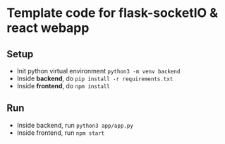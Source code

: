 # Template code for flask-socketIO & react webapp

## Setup
* Init python virtual environment `python3 -m venv backend`
* Inside **backend**, do
`pip install -r requirements.txt`
* Inside **frontend**, do `npm install`

## Run
* Inside backend, run `python3 app/app.py`
* Inside frontend, run `npm start`